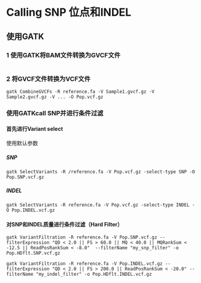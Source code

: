 # Calling SNP 位点和INDEL
## 使用GATK
### 1 使用GATK将BAM文件转换为GVCF文件
```更新到GATK4后此步骤省略
```
### 2 将GVCF文件转换为VCF文件
```
gatk CombineGVCFs -R reference.fa -V Sample1.gvcf.gz -V Sample2.gvcf.gz -V ... -O Pop.vcf.gz
```
### 使用GATKcall SNP并进行条件过滤
#### 首先进行Variant select
使用默认参数
##### SNP
```
gatk SelectVariants -R /reference.fa -V Pop.vcf.gz -select-type SNP -O Pop.SNP.vcf.gz
```
##### INDEL
```
gatk SelectVariants -R reference.fa -V Pop.vcf.gz -select-type INDEL -O Pop.INDEL.vcf.gz
```
#### 对SNP和INDEL质量进行条件过滤（Hard Filter）
```
gatk VariantFiltration -R reference.fa -V Pop.SNP.vcf.gz --filterExpression "QD < 2.0 || FS > 60.0 || MQ < 40.0 || MQRankSum < -12.5 || ReadPosRankSum < -8.0"  --filterName "my_snp_filter" -o Pop.HDflt.SNP.vcf.gz
```
```
gatk VariantFiltration -R reference.fa -V Pop.INDEL.vcf.gz --filterExpression "QD < 2.0 || FS > 200.0 || ReadPosRankSum < -20.0" --filterName "my_indel_filter" -o Pop.HDflt.INDEL.vcf.gz
```
